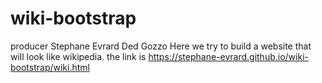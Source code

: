 # wiki-bootstrap
producer Stephane Evrard Ded Gozzo
Here we try to build a website that will look like wikipedia.
the link is https://stephane-evrard.github.io/wiki-bootstrap/wiki.html
